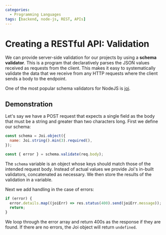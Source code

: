```yaml
---
categories:
  - Programming Languages
tags: [backend, node-js, REST, APIs]
---
```


# Creating a RESTful API: Validation

We can provide server-side validation for our projects by using a **schema validator**. This is a program that declaratively parses the JSON values received as requests from the client. This makes it easy to systematically validate the data that we receive from any HTTP requests where the client sends a body to the endpoint.

One of the most popular schema validators for NodeJS is [joi](https://www.npmjs.com/package/joi).

## Demonstration

Let's say we have a POST request that expects a single field as the body that must be a string and greater than two characters long. First we define our schema:

```js
const schema = Joi.object({
  name: Joi.string().min(3).required(),
});

const { error } = schema.validate(req.body);
```

The `schema` variable is an object whose keys should match those of the intended request body. Instead of actual values we provide Joi's in-built validators, concatenated as necessary. We then store the results of the validation in a variable.

Next we add handling in the case of errors:

```js
if (error) {
  error.details.map((joiErr) => res.status(400).send(joiErr.message));
  return;
}
```

We loop through the error array and return 400s as the response if they are found. If there are no errors, the Joi object will return `undefined`.

